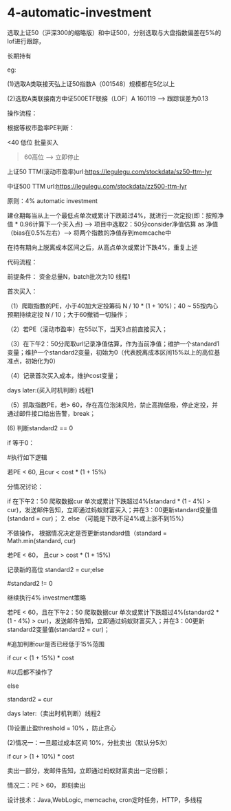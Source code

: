 # 4-automatic-investment

选取上证50（沪深300的缩略版）和中证500，分别选取与大盘指数偏差在5%的lof进行跟踪，

长期持有

eg:

(1)选取A类联接天弘上证50指数A（001548）规模都在5亿以上

(2)选取A类联接南方中证500ETF联接（LOF）A 160119 —> 跟踪误差为0.13



操作流程：

根据等权市盈率PE判断：

<40 低位 批量买入

> 60高位 --> 立即停止

上证50 TTM(滚动市盈率)url:https://legulegu.com/stockdata/sz50-ttm-lyr

中证500 TTM url:https://legulegu.com/stockdata/zz500-ttm-lyr

原则：4% automatic investment

建仓期每当从上一个最低点单次或累计下跌超过4%，就进行一次定投(即：按照净值 * 0.96计算下一个买入点) --> 项目中选取2：50分consider净值估算 as 净值（bias在0.5%左右）--> 将两个指数的净值存到memcache中

在持有期向上脱离成本区间之后，从高点单次或累计下跌4%，重复上述



代码流程：

前提条件： 资金总量N，batch批次为10 线程1

首次买入：

（1）爬取指数的PE，小于40加大定投筹码 N / 10 * (1 + 10%)；40 ~ 55按内心预期持续定投 N / 10；大于60撤销一切操作；

（2）若PE（滚动市盈率）在55以下，当天3点前直接买入；

（3）在下午2：50分爬取url记录净值估算，作为当前净值；维护一个standard1变量；维护一个standard2变量，初始为0（代表脱离成本区间15%以上的高位基准点，初始化为0）

（4）记录首次买入成本，维护cost变量；

days later:(买入时机判断) 线程1

（5）抓取指数PE，若> 60，存在高位泡沫风险，禁止高抛低吸，停止定投，并通过邮件接口给出告警，break；

(6) 判断standard2 == 0

if 等于0：

#执行如下逻辑

若PE < 60, 且cur < cost * (1 + 15%)

分情况讨论：

if 在下午2：50 爬取数据cur 单次或累计下跌超过4%(standard * (1 - 4%) > cur)，发送邮件告知，立即通过蚂蚁财富买入；并在3：00更新standard变量值(standard = cur)；
2. else （可能是下跌不足4%或上涨不到15%）

不做操作， 根据情况决定是否更新standard值（standard = Math.min(standard, cur)

若PE < 60， 且cur > cost * (1 + 15%)

记录新的高位 standard2 = cur;else

#standard2 != 0

继续执行4% investment策略

若PE < 60，且在下午2：50 爬取数据cur 单次或累计下跌超过4%(standard2 * (1 - 4%) > cur)，发送邮件告知，立即通过蚂蚁财富买入；并在3：00更新standard2变量值(standard2 = cur)；

#追加判断cur是否已经低于15%范围

if cur < (1 + 15%) * cost

#以后都不操作了

else

standard2 = cur



days later:（卖出时机判断）线程2

(1)设置止盈threshold = 10% ，防止贪心

(2)情况一：一旦超过成本区间 10%，分批卖出（默认分5次）

if cur > (1 + 10%) * cost

卖出一部分，发邮件告知，立即通过蚂蚁财富卖出一定份额；

情况二：PE > 60， 即刻卖出



设计技术：Java,WebLogic, memcache, cron定时任务，HTTP，多线程
